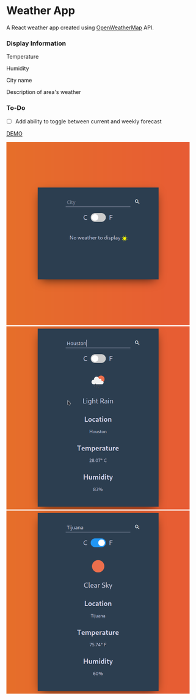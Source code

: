 # Weather App

A React weather app created using [OpenWeatherMap](https://openweathermap.org/) API.

### Display Information

Temperature

Humidity

City name

Description of area's weather

### To-Do

- [ ] Add ability to toggle between current and weekly forecast

[DEMO](https://frosty-borg-2ef04d.netlify.app/)

<img src="./weather-app-demo-img/empty-demo.png" width="480" height="480">
<img src="./weather-app-demo-img/api-call.png" width="480" height="480">
<img src="./weather-app-demo-img/api-call-faren.png" width="480" height="480">
